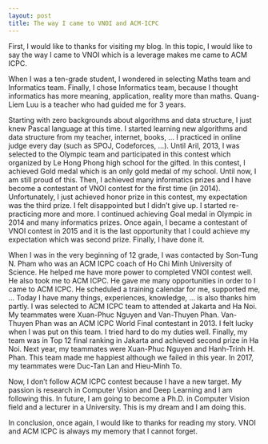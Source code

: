 ```yaml
---
layout: post
title: The way I came to VNOI and ACM-ICPC
---
```


First, I would like to thanks for visiting my blog. In this topic, I would like to say the way I came to VNOI which is a leverage makes me came to ACM ICPC.

When I was a ten-grade student, I wondered in selecting Maths team and Informatics team. Finally, I chose Informatics team, because I thought informatics has more meaning, application, reality more than maths. Quang-Liem Luu is a teacher who had guided me for 3 years.

Starting with zero backgrounds about algorithms and data structure, I just knew Pascal language at this time. I started learning new algorithms and data structure from my teacher, internet, books, … I practiced in online judge every day (such as SPOJ, Codeforces, …). Until Aril, 2013, I was selected to the Olympic team and participated in this contest which organized by Le Hong Phong high school for the gifted. In this contest, I achieved Gold medal which is an only gold medal of my school. Until now, I am still proud of this. Then, I achieved many informatics prizes and I have become a contestant of VNOI contest for the first time (in 2014). Unfortunately, I just achieved honor prize in this contest, my expectation was the third prize. I felt disappointed but I didn’t give up. I started re-practicing more and more. I continued achieving Goal medal in Olympic in 2014 and many informatics prizes. Once again, I became a contestant of VNOI contest in 2015 and it is the last opportunity that I could achieve my expectation which was second prize. Finally, I have done it.

When I was in the very beginning of 12 grade, I was contacted by Son-Tung N. Pham who was an ACM ICPC coach of Ho Chi Minh University of Science. He helped me have more power to completed VNOI contest well. He also took me to ACM ICPC. He gave me many opportunities in order to I came to ACM ICPC. He scheduled a training calendar for me, supported me, … Today I have many things, experiences, knowledge, … is also thanks him partly. I was selected to ACM ICPC team to attended at Jakarta and Ha Noi. My teammates were Xuan-Phuc Nguyen and Van-Thuyen Phan. Van-Thuyen Phan was an ACM ICPC World Final contestant in 2013. I felt lucky when I was put on this team. I tried hard to do my duties well. Finally, my team was in Top 12 final ranking in Jakarta and achieved second prize in Ha Noi. Next year, my teammates were Xuan-Phuc Nguyen and Hanh-Trinh H. Phan. This team made me happiest although we failed in this year. In 2017, my teammates were Duc-Tan Lan and Hieu-Minh To.

Now, I don’t follow ACM ICPC contest because I have a new target. My passion is research in Computer Vision and Deep Learning and I am following this. In future, I am going to become a Ph.D. in Computer Vision field and a lecturer in a University. This is my dream and I am doing this. 

In conclusion, once again, I would like to thanks for reading my story. VNOI and ACM ICPC is always my memory that I cannot forget.
